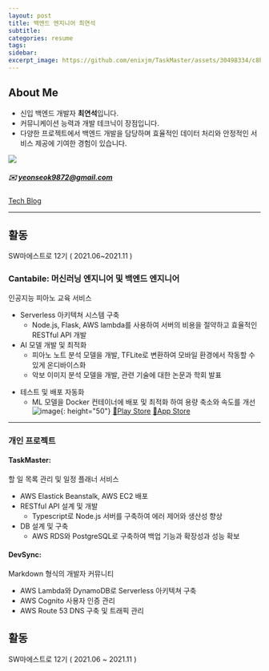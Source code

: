 ```yaml
---
layout: post
title: 백엔드 엔지니어 최연석
subtitle: 
categories: resume
tags: 
sidebar:
excerpt_image: https://github.com/enixjm/TaskMaster/assets/30498334/c8b4b5fd-ac29-4512-b972-2d5fec69ca06
---
```


## About Me
- 신입 백엔드 개발자 **최연석**입니다.
- 커뮤니케이션 능력과 개발 테크닉이 장점입니다.
- 다양한 프로젝트에서 백엔드 개발을 담당하며 효율적인 데이터 처리와 안정적인 서비스 제공에 기여한 경험이 있습니다. 

<a href="https://github.com/enixjm"><img src="https://img.shields.io/badge/Github-181717?style=for-the-badge&logo=github&logoColor=white"></a>

##### ✉️ yeonseok9872@gmail.com 
[Tech Blog](https://enixjm.github.io)

---
## 활동
SW마에스트로 12기 ( 2021.06~2021.11 )
### Cantabile: 머신러닝 엔지니어 및 백엔드 엔지니어
인공지능 피아노 교육 서비스
- Serverless 아키텍쳐 시스템 구축
    + Node.js, Flask, AWS lambda를 사용하여 서버의 비용을 절약하고 효율적인 RESTful API 개발
- AI 모델 개발 및 최적화
    + 피아노 노트 분석 모델을 개발, TFLite로 변환하여 모바일 환경에서 작동할 수 있게 온디바이스화
    + 악보 이미지 분석 모델을 개발, 관련 기술에 대한 논문과 학회 발표
* 테스트 및 배포 자동화
    + ML 모델을 Docker 컨테이너에 배포 및 최적화 하여 용량 축소와 속도를 개선
![image](https://github.com/enixjm/enixjm.github.io/assets/30498334/270f90ec-fcb7-48f7-8864-a53d0636d6e9){: height="50"}
[🔗Play Store](https://play.google.com/store/apps/details?id=tech.pageturner.cantabile&hl=ko&gl=US&pli=1)
[🔗App Store](https://www.google.com/url?sa=t&source=web&rct=j&opi=89978449&url=https://apps.apple.com/us/app/cantabile/id1638467627&ved=2ahUKEwjqvrr60JuFAxVxVPUHHQQLAO0QFnoECA8QAQ&usg=AOvVaw1bQ14LVOyedA2Ku24kl0Cv)

---

### 개인 프로젝트
#### TaskMaster: 
할 일 목록 관리 및 일정 플래너 서비스
- AWS Elastick Beanstalk, AWS EC2 배포
- RESTful API 설계 및 개발
    + Typescript로 Node.js 서버를 구축하여 에러 제어와 생산성 향상
- DB 설계 및 구축
    + AWS RDS와 PostgreSQL로 구축하여 백업 기능과 확장성과 성능 확보

#### DevSync:
Markdown 형식의 개발자 커뮤니티
- AWS Lambda와 DynamoDB로 Serverless 아키텍쳐 구축
- AWS Cognito 사용자 인증 관리
- AWS Route 53 DNS 구축 및 트래픽 관리


## 활동
SW마에스트로 12기 ( 2021.06 ~ 2021.11 )